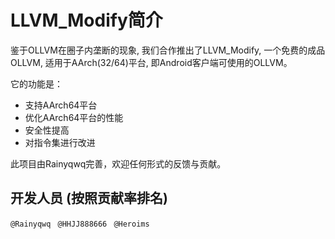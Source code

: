 # LLVM_Modify简介

鉴于OLLVM在圈子内垄断的现象, 我们合作推出了LLVM_Modify, 一个免费的成品OLLVM, 适用于AArch(32/64)平台, 即Android客户端可使用的OLLVM。

它的功能是：
- 支持AArch64平台
- 优化AArch64平台的性能
- 安全性提高
- 对指令集进行改进

此项目由Rainyqwq完善，欢迎任何形式的反馈与贡献。
## 开发人员 (按照贡献率排名)
  `@Rainyqwq `
  `@HHJJ888666 `
  `@Heroims `
